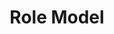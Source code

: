 ---
title       : Role Model
key         : MA-RM
skills      : Leadership, Mentoring, Behaviour, Mindset, Competency
difficulty  : expert
area        : management

questions   :
    - "MA-RM-01: Describe a time when you set a positive example that had a significant impact on peers or direct reports."
    - "MA-RM-02: Describe a time when you motivated others through your commitment to delivering results."
    - "MA-RM-03: Describe a time when you demonstrated to others the importance of taking accountability for business outcomes."
desirable :
    - Modelled and encouraged high standards of honesty, integrity, trust, openness, and respect for others
    - Demonstrated a sense of responsibility and commitment to achieving goals/objectives
    - Demonstrated congruence between statements and actions
    - Built trust and open communication among team members and with stakeholders to improve efficiency and strengthen relationships
    - Encouraged team members to resolve issues and make changes to benefit customers and the organisation as a whole
bonus_points:
    - Modelled and encouraged high standards of honesty, integrity, trust, openness, and respect for others, even in challenging situations
    - Demonstrated, and instilled in others, a sense of responsibility and commitment to achieving goals/objectives
    - Demonstrated and emphasised the importance of congruence between statements and actions
    - Built trust and open communication among team members and with senior stakeholders to improve efficiency and strengthen relationships
    - Empowered team members to resolve issues and make changes that benefit customers and the organisation as a whole
---